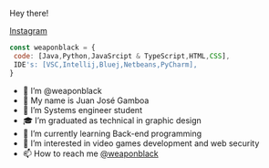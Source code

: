 Hey there! 

[Instagram](https://www.instagram.com/juanjosegamboa5/)

 ```javascript
const weaponblack = {
  code: [Java,Python,JavaSrcipt & TypeScript,HTML,CSS],
  IDE's: [VSC,Intellij,Bluej,Netbeans,PyCharm],
}
```

- 👋 I’m @weaponblack
- 🧑 My name is Juan José Gamboa
- 📖 I’m Systems engineer student 
- 🎓 I’m graduated as technical in graphic design
- 🌱 I’m currently learning Back-end programming
- 👀 I’m interested in video games development and web security  
- 📫 How to reach me [@weaponblack](https://github.com/weaponblack)

<!---
weaponblack/weaponblack is a ✨ special ✨ repository because its `README.md` (this file) appears on your GitHub profile.
You can click the Preview link to take a look at your changes.
--->

